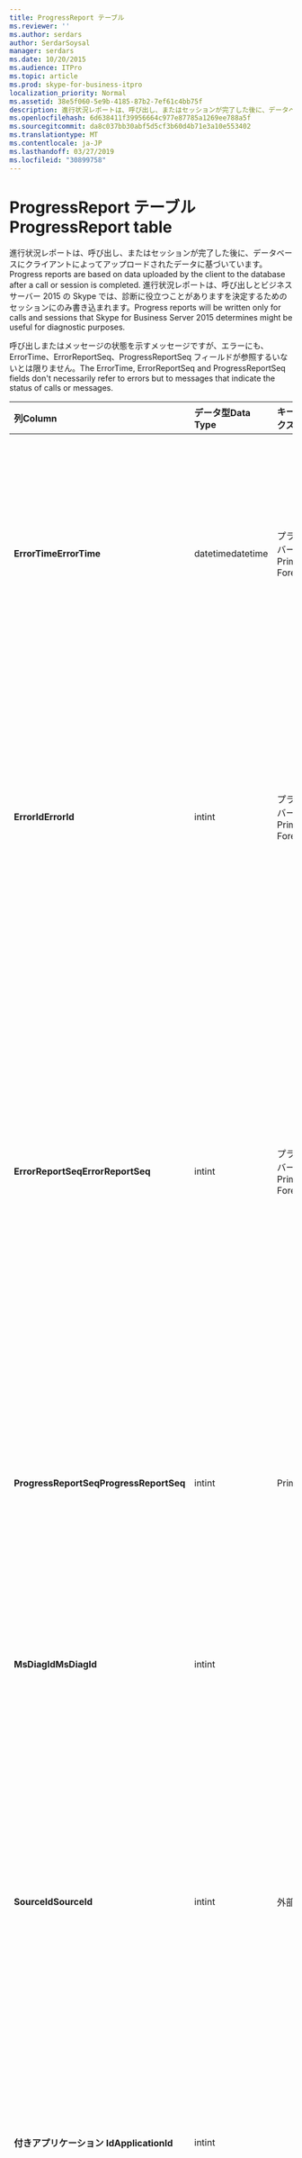```yaml
---
title: ProgressReport テーブル
ms.reviewer: ''
ms.author: serdars
author: SerdarSoysal
manager: serdars
ms.date: 10/20/2015
ms.audience: ITPro
ms.topic: article
ms.prod: skype-for-business-itpro
localization_priority: Normal
ms.assetid: 38e5f060-5e9b-4185-87b2-7ef61c4bb75f
description: 進行状況レポートは、呼び出し、またはセッションが完了した後に、データベースにクライアントによってアップロードされたデータに基づいています。 進行状況レポートは、呼び出しとビジネス サーバー 2015 の Skype では、診断に役立つことがありますを決定するためのセッションにのみ書き込まれます。
ms.openlocfilehash: 6d638411f39956664c977e87785a1269ee788a5f
ms.sourcegitcommit: da8c037bb30abf5d5cf3b60d4b71e3a10e553402
ms.translationtype: MT
ms.contentlocale: ja-JP
ms.lasthandoff: 03/27/2019
ms.locfileid: "30899758"
---
```

# <a name="progressreport-table"></a><span data-ttu-id="0242c-104">ProgressReport テーブル</span><span class="sxs-lookup"><span data-stu-id="0242c-104">ProgressReport table</span></span>
 
<span data-ttu-id="0242c-105">進行状況レポートは、呼び出し、またはセッションが完了した後に、データベースにクライアントによってアップロードされたデータに基づいています。</span><span class="sxs-lookup"><span data-stu-id="0242c-105">Progress reports are based on data uploaded by the client to the database after a call or session is completed.</span></span> <span data-ttu-id="0242c-106">進行状況レポートは、呼び出しとビジネス サーバー 2015 の Skype では、診断に役立つことがありますを決定するためのセッションにのみ書き込まれます。</span><span class="sxs-lookup"><span data-stu-id="0242c-106">Progress reports will be written only for calls and sessions that Skype for Business Server 2015 determines might be useful for diagnostic purposes.</span></span>
  
<span data-ttu-id="0242c-107">呼び出しまたはメッセージの状態を示すメッセージですが、エラーにも、ErrorTime、ErrorReportSeq、ProgressReportSeq フィールドが参照するいないとは限りません。</span><span class="sxs-lookup"><span data-stu-id="0242c-107">The ErrorTime, ErrorReportSeq and ProgressReportSeq fields don't necessarily refer to errors but to messages that indicate the status of calls or messages.</span></span>
  
|<span data-ttu-id="0242c-108">**列**</span><span class="sxs-lookup"><span data-stu-id="0242c-108">**Column**</span></span>|<span data-ttu-id="0242c-109">**データ型**</span><span class="sxs-lookup"><span data-stu-id="0242c-109">**Data Type**</span></span>|<span data-ttu-id="0242c-110">**キー/インデックス**</span><span class="sxs-lookup"><span data-stu-id="0242c-110">**Key/Index**</span></span>|<span data-ttu-id="0242c-111">**詳細**</span><span class="sxs-lookup"><span data-stu-id="0242c-111">**Details**</span></span>|
|:-----|:-----|:-----|:-----|
|<span data-ttu-id="0242c-112">**ErrorTime**</span><span class="sxs-lookup"><span data-stu-id="0242c-112">**ErrorTime**</span></span> <br/> |<span data-ttu-id="0242c-113">datetime</span><span class="sxs-lookup"><span data-stu-id="0242c-113">datetime</span></span>  <br/> |<span data-ttu-id="0242c-114">プライマリ サーバーで、外部</span><span class="sxs-lookup"><span data-stu-id="0242c-114">Primary, Foreign</span></span>  <br/> |<span data-ttu-id="0242c-115">日付と時刻この進行状況レポートを含む進行中のエラー報告します。</span><span class="sxs-lookup"><span data-stu-id="0242c-115">Date and time of the progress error report that contains this progress report.</span></span> <span data-ttu-id="0242c-116">[ビジネス サーバー 2015 の Skype で ErrorReport テーブル](errorreport.md)の詳細についてを参照してください。</span><span class="sxs-lookup"><span data-stu-id="0242c-116">See the [ErrorReport table in Skype for Business Server 2015](errorreport.md) for more information.</span></span> <br/> |
|<span data-ttu-id="0242c-117">**ErrorId**</span><span class="sxs-lookup"><span data-stu-id="0242c-117">**ErrorId**</span></span> <br/> |<span data-ttu-id="0242c-118">int</span><span class="sxs-lookup"><span data-stu-id="0242c-118">int</span></span>  <br/> |<span data-ttu-id="0242c-119">プライマリ サーバーで、外部</span><span class="sxs-lookup"><span data-stu-id="0242c-119">Primary, Foreign</span></span>  <br/> |<span data-ttu-id="0242c-120">ID 番号が ErrorTime、進行状況レポートを一意に識別するのには ProgressReportSeq と組み合わせて使用します。</span><span class="sxs-lookup"><span data-stu-id="0242c-120">ID number used in conjunction with ErrorTime, ProgressReportSeq to uniquely identify a progress report.</span></span> <span data-ttu-id="0242c-121">[ビジネス サーバー 2015 の Skype で ErrorReport テーブル](errorreport.md)の詳細についてを参照してください。</span><span class="sxs-lookup"><span data-stu-id="0242c-121">See the [ErrorReport table in Skype for Business Server 2015](errorreport.md) for more information.</span></span> <br/> |
|<span data-ttu-id="0242c-122">**ErrorReportSeq**</span><span class="sxs-lookup"><span data-stu-id="0242c-122">**ErrorReportSeq**</span></span> <br/> |<span data-ttu-id="0242c-123">int</span><span class="sxs-lookup"><span data-stu-id="0242c-123">int</span></span>  <br/> |<span data-ttu-id="0242c-124">プライマリ サーバーで、外部</span><span class="sxs-lookup"><span data-stu-id="0242c-124">Primary, Foreign</span></span>  <br/> |<span data-ttu-id="0242c-125">エラー レポートを識別する ID 番号。</span><span class="sxs-lookup"><span data-stu-id="0242c-125">ID number that identifies the error report.</span></span> <span data-ttu-id="0242c-126">ErrorReporSeq は、エラー レポートを一意に識別するに ErrorTime と組み合わせてを使用します。</span><span class="sxs-lookup"><span data-stu-id="0242c-126">ErrorReporSeq is used in conjunction with ErrorTime to uniquely identify an error report.</span></span> <span data-ttu-id="0242c-127">[ビジネス サーバー 2015 の Skype で ErrorReport テーブル](errorreport.md)の詳細についてを参照してください。</span><span class="sxs-lookup"><span data-stu-id="0242c-127">See the [ErrorReport table in Skype for Business Server 2015](errorreport.md) for more information</span></span> <br/> <span data-ttu-id="0242c-128">このフィールドは、Microsoft Lync Server 2013 で導入されました。</span><span class="sxs-lookup"><span data-stu-id="0242c-128">This field was introduced in Microsoft Lync Server 2013.</span></span>  <br/> |
|<span data-ttu-id="0242c-129">**ProgressReportSeq**</span><span class="sxs-lookup"><span data-stu-id="0242c-129">**ProgressReportSeq**</span></span> <br/> |<span data-ttu-id="0242c-130">int</span><span class="sxs-lookup"><span data-stu-id="0242c-130">int</span></span>  <br/> |<span data-ttu-id="0242c-131">Primary</span><span class="sxs-lookup"><span data-stu-id="0242c-131">Primary</span></span>  <br/> |<span data-ttu-id="0242c-132">進行状況レポートを識別する ID 番号。</span><span class="sxs-lookup"><span data-stu-id="0242c-132">ID number to identify the progress report.</span></span> <span data-ttu-id="0242c-133">ErrorTime と ErrorReportSeq と組み合わせてを使用し、進行状況レポートを一意に識別します。</span><span class="sxs-lookup"><span data-stu-id="0242c-133">Used in conjunction with ErrorTime and ErrorReportSeq to uniquely identify a progress report.</span></span>  <br/> |
|<span data-ttu-id="0242c-134">**MsDiagId**</span><span class="sxs-lookup"><span data-stu-id="0242c-134">**MsDiagId**</span></span> <br/> |<span data-ttu-id="0242c-135">int</span><span class="sxs-lookup"><span data-stu-id="0242c-135">int</span></span>  <br/> ||<span data-ttu-id="0242c-136">進行状況レポートの診断 ID。</span><span class="sxs-lookup"><span data-stu-id="0242c-136">Diagnostic ID of the progress report.</span></span>  <br/> <span data-ttu-id="0242c-137">このフィールドは、Microsoft Lync Server 2013 で導入されました。</span><span class="sxs-lookup"><span data-stu-id="0242c-137">This field was introduced in Microsoft Lync Server 2013.</span></span>  <br/> |
|<span data-ttu-id="0242c-138">**SourceId**</span><span class="sxs-lookup"><span data-stu-id="0242c-138">**SourceId**</span></span> <br/> |<span data-ttu-id="0242c-139">int</span><span class="sxs-lookup"><span data-stu-id="0242c-139">int</span></span>  <br/> |<span data-ttu-id="0242c-140">外部</span><span class="sxs-lookup"><span data-stu-id="0242c-140">Foreign</span></span>  <br/> |<span data-ttu-id="0242c-141">(レポートは、サーバー コンポーネントから送信された) 場合、エラー レポートを送信するサーバー。</span><span class="sxs-lookup"><span data-stu-id="0242c-141">Server that sent the error report (if the report was sent from a server component).</span></span> <span data-ttu-id="0242c-142">詳細については[サーバーのテーブル](servers.md)を参照してください。このフィールドは、Microsoft Lync Server 2013 で導入されました。</span><span class="sxs-lookup"><span data-stu-id="0242c-142">See the [Servers table](servers.md) for more information.This field was introduced in Microsoft Lync Server 2013.</span></span> <br/> |
|<span data-ttu-id="0242c-143">**付きアプリケーション Id**</span><span class="sxs-lookup"><span data-stu-id="0242c-143">**ApplicationId**</span></span> <br/> |<span data-ttu-id="0242c-144">int</span><span class="sxs-lookup"><span data-stu-id="0242c-144">int</span></span>  <br/> ||<span data-ttu-id="0242c-145">に関するレポートは、Lync Server のプロセスです。</span><span class="sxs-lookup"><span data-stu-id="0242c-145">The Lync Server process that the report is about.</span></span> <span data-ttu-id="0242c-146">詳細についてはアプリケーションのテーブルを参照してください。</span><span class="sxs-lookup"><span data-stu-id="0242c-146">See the Application Table for more information.</span></span>  <br/> |
|<span data-ttu-id="0242c-147">**[詳細]**</span><span class="sxs-lookup"><span data-stu-id="0242c-147">**Detail**</span></span> <br/> |<span data-ttu-id="0242c-148">画像</span><span class="sxs-lookup"><span data-stu-id="0242c-148">image</span></span>  <br/> ||<span data-ttu-id="0242c-149">進行状況レポートの詳細、領域を節約するのにはバイナリ形式で格納します。このデータは、この構文を使用してテキスト形式に変換できます。</span><span class="sxs-lookup"><span data-stu-id="0242c-149">Progress report details, stored in binary format to save space.This data can be converted to text format using this syntax:</span></span>  <br/> <span data-ttu-id="0242c-150">キャスト (cast (varchar(max)) と varbinary(max)) と詳細</span><span class="sxs-lookup"><span data-stu-id="0242c-150">cast(cast(Detail as varbinary(max)) as varchar(max))</span></span>  <br/> |
|<span data-ttu-id="0242c-151">**TelemetryId**</span><span class="sxs-lookup"><span data-stu-id="0242c-151">**TelemetryId**</span></span> <br/> |<span data-ttu-id="0242c-152">一意識別子</span><span class="sxs-lookup"><span data-stu-id="0242c-152">uniqueIdentifier</span></span>  <br/> ||<span data-ttu-id="0242c-153">相関関係づけが会議に関連するさまざまなコンポーネントについては、時間を結合する一意の識別子。</span><span class="sxs-lookup"><span data-stu-id="0242c-153">Unique identifier that correlates join time information for the different components involved in a conference.</span></span>  <br/> <span data-ttu-id="0242c-154">このフィールドは、Microsoft Lync Server 2013 で導入されました。</span><span class="sxs-lookup"><span data-stu-id="0242c-154">This field was introduced in Microsoft Lync Server 2013.</span></span>  <br/> |
|<span data-ttu-id="0242c-155">**SessionSetupTime**</span><span class="sxs-lookup"><span data-stu-id="0242c-155">**SessionSetupTime**</span></span> <br/> |<span data-ttu-id="0242c-156">int</span><span class="sxs-lookup"><span data-stu-id="0242c-156">int</span></span>  <br/> ||<span data-ttu-id="0242c-157">時間 (ミリ秒単位) が会議に参加するのには特定のコンポーネントにします。</span><span class="sxs-lookup"><span data-stu-id="0242c-157">Time (in milliseconds) for a specific component to join a conference.</span></span>  <br/> <span data-ttu-id="0242c-158">このフィールドは、Microsoft Lync Server 2013 で導入されました。</span><span class="sxs-lookup"><span data-stu-id="0242c-158">This field was introduced in Microsoft Lync Server 2013.</span></span>  <br/> |
   

